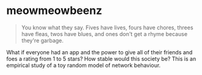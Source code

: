 # meowmeowbeenz


>You know what they say. Fives have lives, fours have chores, threes have fleas, twos have blues, and ones don't get a rhyme because they're garbage.

What if everyone had an app and the power to give all of their friends and foes a rating from 1 to 5 stars? How stable would this society be? This is an empirical study of a toy random model of network behaviour.
